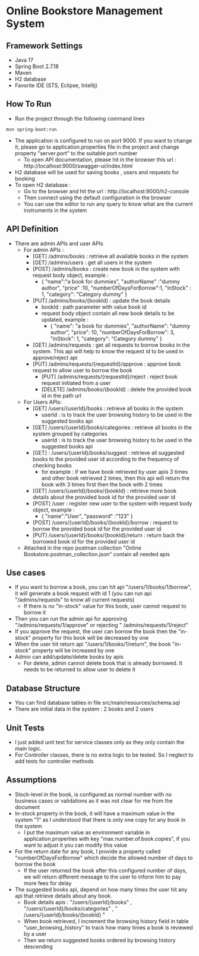 # Online Bookstore Management System

## Framework Settings

- Java 17
- Spring Boot 2.7.18
- Maven
- H2 database
- Favorite IDE (STS, Eclipse, Intellij)

## How To Run

- Run the project through the following command lines

```
mvn spring-boot:run
```

- The application is configured to run on port 9000. If you want to change it, please go to application.properties file
  in the project and change property "server.port" to the suitable port number
    - To open API documentation, please hit in the browser this url : http://localhost:9000/swagger-ui/index.html
- H2 database will be used for saving books , users and requests for booking
- To open H2 database :
    - Go to the browser and hit the url : http://localhost:9000/h2-console
    - Then connect using the default configuration in the browser
    - You can use the editor to run any query to know what are the current instruments in the system

## API Definition

- There are admin APIs and user APIs
    - For admin APIs :
        - [GET] /admins/books : retrieve all available books in the system
        - [GET] /admins/users : get all users in the system
        - [POST] /admins/books : create new book in the system with request body object, example :
            - {
              "name":"a book for dummies",
              "authorName" :"dummy author",
              "price" :10,
              "numberOfDaysForBorrow":1,
              "inStock" : 1,
              "category": "Category dummy"
              }
        - [PUT] /admins/books/{bookId} : update the book details
            - bookId : path parameter with value book id
            - request body object contain all new book details to be updated, example :
                - {
                  "name": "a book for dummies",
                  "authorName": "dummy author",
                  "price": 10,
                  "numberOfDaysForBorrow": 3,
                  "inStock": 1,
                  "category": "Category dummy"
                  }
      - [GET] /admins/requests : get all requests to borrow books in the system. This api will help to know the request
        id to be used in approve/reject api
      - [PUT] /admins/requests/{requestId}/approve : approve book request to allow user to borrow the book
        - [PUT] /admins/requests/{requestId}/reject : reject book request initiated from a user
        - [DELETE] /admins/books/{bookId} : delete the provided book id in the path url
    - For Users APIs:
        - [GET] /users/{userId}/books : retrieve all books in the system
            - userId : is to track the user browsing history to be used in the suggested books api
        - [GET] /users/{userId}/books/categories : retrieve all books in the system grouped by categories
            - userId : is to track the user browsing history to be used in the suggested books api
        - [GET] : /users/{userId}/books/suggest : retrieve all suggested books to the provided user id according to the
          frequency of checking books
            - for example : if we have book retrieved by user apis 3 times and other book retrieved 2 times, then this
              api will return the book with 3 times first then the book with 2 times
        - [GET] /users/{userId}/books/{bookId} : retrieve more book details about the provided book id for the provided
          user id
        - [POST] /user : register new user to the system with request body object, example :
            - {
              "name":"User",
              "password" :"123"
              }
        - [POST] /users/{userId}/books/{bookId}/borrow : request to borrow the provided book id for the provided user id
        - [PUT] /users/{userId}/books/{bookId}/return : return back the borrowed book id for the provided user id
    - Attached in the repo postman collection "Online Bookstore.postman_collection.json" contain all needed apis

## Use cases

- If you want to borrow a book, you can hit api "/users/1/books/1/borrow", it will generate a book request with
  id 1 (you can run api "/admins/requests" to know all current requests)
    - If there is no "in-stock" value for this book, user cannot request to borrow it
- Then you can run the admin api for approving "/admins/requests/1/approve" or rejecting "
  /admins/requests/1/reject"
- If you approve the request, the user can borrow the book then the "in-stock" property for this book will be
  decreased by one
- When the user hit return api "/users/1/books/1/return", the book "in-stock" property will be increased by one
- Admin can add/update/delete books by apis
    - For delete, admin cannot delete book that is already borrowed. It needs to be returned to allow user to
      delete it

## Database Structure

- You can find database tables in file src/main/resources/schema.sql
- There are initial data in the system : 2 books and 2 users

## Unit Tests

- I just added unit test for service classes only as they only contain the main logic.
- For Controller classes, there is no extra logic to be tested. So I neglect to add tests for controller methods

## Assumptions

- Stock-level in the book, is configured as normal number with no business cases or validations as it was not clear for
  me from the document
- In-stock property in the book, it will have a maximum value in the system "1" as I understood that there is only one
  copy for any book in the system
    - I put the maximum value as environment variable in application.properties with key "max.number.of.book.copies", if
      you want to adjust it you can modify this value
- For the return date for any book, I provide a property called "numberOfDaysForBorrow" which decide the allowed number
  of days to borrow the book
    - If the user returned the book after this configured number of days, we will return different message to the user
      to inform him to pay more fees for delay
- The suggested books api, depend on how many times the user hit any api that retrieve details about any book.
    - Book details apis : "/users/{userId}/books" , "/users/{userId}/books/categories" , "
      /users/{userId}/books/{bookId} "
    - When book retrieved, I increment the browsing history field in table "user_browsing_history" to track how many
      times a book is reviewed by a user
    - Then we return suggested books ordered by browsing history descending